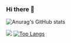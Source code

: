 ### Hi there 👋

![Anurag's GitHub stats](https://github-readme-stats.vercel.app/api?username=madhuwantha&theme=swift&show_icons=true)

![](https://visitor-badge.laobi.icu/badge?page_id=madhuwantha)
[![Top Langs](https://github-readme-stats.vercel.app/api/top-langs/?username=madhuwantha&layout=compact)](https://github.com/madhuwantha/github-readme-stats)


<!--
**madhuwantha/madhuwantha** is a ✨ _special_ ✨ repository because its `README.md` (this file) appears on your GitHub profile.

Here are some ideas to get you started:

- 🔭 I’m currently working on ...
- 🌱 I’m currently learning ...
- 👯 I’m looking to collaborate on ...
- 🤔 I’m looking for help with ...
- 💬 Ask me about ...
- 📫 How to reach me: ...
- 😄 Pronouns: ...
- ⚡ Fun fact: ...
-->
